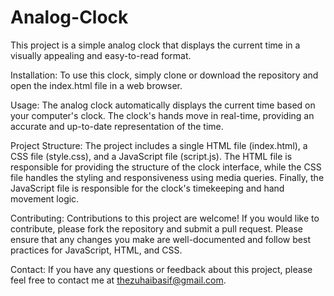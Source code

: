 # Analog-Clock

This project is a simple analog clock that displays the current time in a visually appealing and easy-to-read format.

Installation: To use this clock, simply clone or download the repository and open the index.html file in a web browser.

Usage: The analog clock automatically displays the current time based on your computer's clock. The clock's hands move in real-time, providing an accurate and up-to-date representation of the time.

Project Structure: The project includes a single HTML file (index.html), a CSS file (style.css), and a JavaScript file (script.js). The HTML file is responsible for providing the structure of the clock interface, while the CSS file handles the styling and responsiveness using media queries. Finally, the JavaScript file is responsible for the clock's timekeeping and hand movement logic.

Contributing: Contributions to this project are welcome! If you would like to contribute, please fork the repository and submit a pull request. Please ensure that any changes you make are well-documented and follow best practices for JavaScript, HTML, and CSS.

Contact: If you have any questions or feedback about this project, please feel free to contact me at thezuhaibasif@gmail.com.
